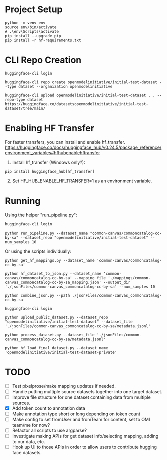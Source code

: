 # Project Setup
```shell
python -m venv env
source env/bin/activate
# .\env\Scripts\activate
pip install --upgrade pip
pip install -r hf-requirements.txt
```

# CLI Repo Creation
```shell
huggingface-cli login

huggingface-cli repo create openmodelinitiative/initial-test-dataset --type dataset --organization openmodelinitiative

huggingface-cli upload openmodelinitiative/initial-test-dataset . . --repo-type dataset https://huggingface.co/datasetsopenmodelinitiative/initial-test-dataset/tree/main/
```

# Enabling HF Transfer

For faster transfers, you can install and enable hf_transfer.
https://huggingface.co/docs/huggingface_hub/v0.24.5/package_reference/environment_variables#hfhubenablehftransfer

1. Install hf_transfer (Windows only?):
```shell
pip install huggingface_hub[hf_transfer]
```
2. Set HF_HUB_ENABLE_HF_TRANSFER=1 as an environment variable.

# Running

Using the helper "run_pipeline.py":
```shell
huggingface-cli login

python run_pipeline.py --dataset_name "common-canvas/commoncatalog-cc-by-sa" --dataset_repo "openmodelinitiative/initial-test-dataset" --num_samples 10
```

Or using the scripts individually:

```shell
python get_hf_mappings.py --dataset_name 'common-canvas/commoncatalog-cc-by-sa'

python hf_dataset_to_json.py --dataset_name 'common-canvas/commoncatalog-cc-by-sa' --mapping_file './mappings/common-canvas_commoncatalog-cc-by-sa_mapping.json' --output_dir './jsonFiles/common-canvas_commoncatalog-cc-by-sa' --num_samples 10

python combine_json.py --path ./jsonFiles/common-canvas_commoncatalog-cc-by-sa

huggingface-cli login

python upload_public_dataset.py --dataset_repo "openmodelinitiative/initial-test-dataset" --dataset_file './jsonFiles/common-canvas_commoncatalog-cc-by-sa/metadata.jsonl'

python process_dataset.py --dataset_file './jsonFiles/common-canvas_commoncatalog-cc-by-sa/metadata.jsonl'

python hf_load_final_dataset.py --dataset_name 'openmodelinitiative/initial-test-dataset-private'
```

# TODO
- [ ] Test pixelprose/make mapping updates if needed.
- [ ] Handle putting multiple source datasets together into one target dataset.
- [ ] Improve file structure for one dataset containing data from multiple sources.
- [x] Add token count to annotation data
- [ ] Make annotation type short or long depending on token count
- [ ] Make config to set fromUser and fromTeam for content, set to OMI team/me for now?
- [ ] Refactor all scripts to use argparse?
- [ ] Investigate making APIs for get dataset info/selecting mapping, adding to our data, etc.
- [ ] Hook up UI to those APIs in order to allow users to contribute hugging face datasets.
